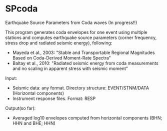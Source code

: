 # SPcoda

Earthquake Source Parameters from Coda waves (In progress!!)

This program generates coda envelopes for one event using multiple stations and computes 
earthquake source parameters (corner frequency, stress drop and radiated seismic energy), following:

- Mayeda et al., 2003: "Stable and Transportable Regional Magnitudes Based on 
Coda-Derived Moment-Rate Spectra" 
- Baltay et al., 2010: "Radiated seismic energy from coda measurements and no 
scaling in apparent stress with seismic moment"


Input: 
- Seismic data: any format. Directory structure: EVENT/STNM/DATA (Horizontal components)
- Instrument response files. Format: RESP

Output(so far):
- Averaged log10 envelopes computed from horizontal components (BHN; HHN and BHE; HHN) 
